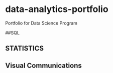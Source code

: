 # data-analytics-portfolio
Portfolio for Data Science Program

##SQL
## STATISTICS
## Visual Communications
